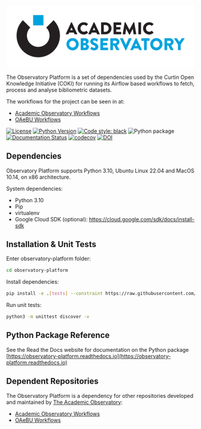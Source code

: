 ![Observatory Platform](https://raw.githubusercontent.com/The-Academic-Observatory/observatory-platform/develop/logo.jpg)

The Observatory Platform is a set of dependencies used by the Curtin Open Knowledge Initiative (COKI) for running its 
Airflow based workflows to fetch, process and analyse bibliometric datasets.

The workflows for the project can be seen in at:
* [Academic Observatory Workflows](https://github.com/The-Academic-Observatory/academic-observatory-workflows)
* [OAeBU Workflows](https://github.com/The-Academic-Observatory/oaebu-workflows)

[![License](https://img.shields.io/badge/License-Apache%202.0-blue.svg)](https://opensource.org/licenses/Apache-2.0)
[![Python Version](https://img.shields.io/badge/python-3.10-blue)](https://img.shields.io/badge/python-3.10-blue)
[![Code style: black](https://img.shields.io/badge/code%20style-black-000000.svg)](https://github.com/psf/black)
![Python package](https://github.com/The-Academic-Observatory/observatory-platform/workflows/Unit%20Tests/badge.svg)
[![Documentation Status](https://readthedocs.org/projects/observatory-platform/badge/?version=latest)](https://observatory-platform.readthedocs.io/en/latest/?badge=latest)
[![codecov](https://codecov.io/gh/The-Academic-Observatory/observatory-platform/branch/develop/graph/badge.svg)](https://codecov.io/gh/The-Academic-Observatory/observatory-platform)
[![DOI](https://zenodo.org/badge/227744539.svg)](https://zenodo.org/badge/latestdoi/227744539)

## Dependencies
Observatory Platform supports Python 3.10, Ubuntu Linux 22.04 and MacOS 10.14, on x86 architecture.

System dependencies:
* Python 3.10
* Pip
* virtualenv
* Google Cloud SDK (optional): https://cloud.google.com/sdk/docs/install-sdk

## Installation & Unit Tests
Enter observatory-platform folder:
```bash
cd observatory-platform
```

Install dependencies:
```bash
pip install -e .[tests] --constraint https://raw.githubusercontent.com/apache/airflow/constraints-2.10.5/constraints-no-providers-3.10.txt
```

Run unit tests:
```bash
python3 -m unittest discover -v
```

## Python Package Reference
See the Read the Docs website for documentation on the Python package [https://observatory-platform.readthedocs.io](https://observatory-platform.readthedocs.io)

## Dependent Repositories
The Observatory Platform is a dependency for other repositories developed and maintained by [The Academic Observatory](https://github.com/The-Academic-Observatory):
* [Academic Observatory Workflows](https://github.com/The-Academic-Observatory/academic-observatory-workflows)
* [OAeBU Workflows](https://github.com/The-Academic-Observatory/oaebu-workflows)
